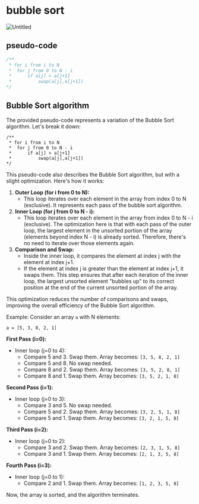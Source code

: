 # bubble sort

![Untitled](https://prod-files-secure.s3.us-west-2.amazonaws.com/259ab5a1-7184-44a1-892d-71e027ec75e8/6ea084b5-5cf4-4529-8f62-7990fadb9930/Untitled.png)

## pseudo-code

```c
/**
 * for i from i to N
 *  for j from 0 to N - i
 *      if a[j] > a[j+1]
 *          swap(a[j],a[j+1])
*/
```

## Bubble Sort algorithm

The provided pseudo-code represents a variation of the Bubble Sort algorithm. Let's break it down:

```
/**
 * for i from i to N
 *  for j from 0 to N - i
 *      if a[j] > a[j+1]
 *          swap(a[j],a[j+1])
*/

```

This pseudo-code also describes the Bubble Sort algorithm, but with a slight optimization. Here's how it works:

1. **Outer Loop (for i from 0 to N):**
    - This loop iterates over each element in the array from index 0 to N (exclusive). It represents each pass of the bubble sort algorithm.
2. **Inner Loop (for j from 0 to N - i):**
    - This loop iterates over each element in the array from index 0 to N - i (exclusive). The optimization here is that with each pass of the outer loop, the largest element in the unsorted portion of the array (elements beyond index N - i) is already sorted. Therefore, there's no need to iterate over those elements again.
3. **Comparison and Swap:**
    - Inside the inner loop, it compares the element at index j with the element at index j+1.
    - If the element at index j is greater than the element at index j+1, it swaps them. This step ensures that after each iteration of the inner loop, the largest unsorted element "bubbles up" to its correct position at the end of the current unsorted portion of the array.

This optimization reduces the number of comparisons and swaps, improving the overall efficiency of the Bubble Sort algorithm.

Example:
Consider an array `a` with N elements:

```
a = [5, 3, 8, 2, 1]

```

**First Pass (i=0):**

- Inner loop (j=0 to 4):
    - Compare 5 and 3. Swap them. Array becomes: `[3, 5, 8, 2, 1]`
    - Compare 5 and 8. No swap needed.
    - Compare 8 and 2. Swap them. Array becomes: `[3, 5, 2, 8, 1]`
    - Compare 8 and 1. Swap them. Array becomes: `[3, 5, 2, 1, 8]`

**Second Pass (i=1):**

- Inner loop (j=0 to 3):
    - Compare 3 and 5. No swap needed.
    - Compare 5 and 2. Swap them. Array becomes: `[3, 2, 5, 1, 8]`
    - Compare 5 and 1. Swap them. Array becomes: `[3, 2, 1, 5, 8]`

**Third Pass (i=2):**

- Inner loop (j=0 to 2):
    - Compare 3 and 2. Swap them. Array becomes: `[2, 3, 1, 5, 8]`
    - Compare 3 and 1. Swap them. Array becomes: `[2, 1, 3, 5, 8]`

**Fourth Pass (i=3):**

- Inner loop (j=0 to 1):
    - Compare 2 and 1. Swap them. Array becomes: `[1, 2, 3, 5, 8]`

Now, the array is sorted, and the algorithm terminates.
